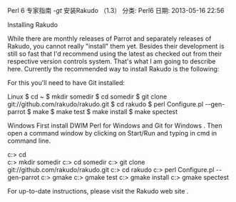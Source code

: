 Perl 6 专家指南 -_gt_ 安装Rakudo （1.3）
分类: Perl6
日期: 2013-05-16 22:56

Installing Rakudo

  While there are monthly releases of Parrot and separately releases of Rakudo, you cannot really "install" them yet. Besides their development is still so fast that I'd recommend using the latest as checked out from their respective version controls system. That's what I am going to describe here.
Currently the recommended way to install Rakudo is the following:

For this you'll need to have Git installed:

Linux
  $ cd ~
  $ mkdir somedir
  $ cd somedir
  $ git clone git://github.com/rakudo/rakudo.git
  $ cd rakudo
  $ perl Configure.pl --gen-parrot
  $ make
  $ make test
  $ make install
  $ make spectest

Windows
First install DWIM Perl for Windows and Git for Windows . Then open a command window by clicking on Start/Run and typing in cmd in command line.

  c:> cd \
  c:> mkdir somedir
  c:> cd somedir
  c:> git clone git://github.com/rakudo/rakudo.git
  c:> cd rakudo
  c:> perl Configure.pl --gen-parrot
  c:> gmake
  c:> gmake test
  c:> gmake install
  c:> gmake spectest

For up-to-date instructions, please visit the Rakudo web site .

